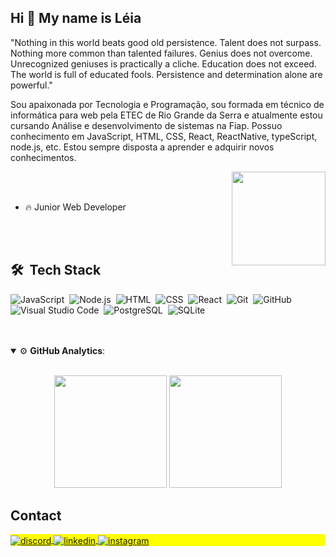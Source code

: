 <h2 align="left">Hi 👋 My name is Léia</h2>


"Nothing in this world beats good old persistence. Talent does not surpass. Nothing more common than talented failures. Genius does not overcome. Unrecognized geniuses is practically a cliche. Education does not exceed. The world is full of educated fools. Persistence and determination alone are powerful."

Sou apaixonada por Tecnologia e Programação, sou formada em técnico de informática para web pela ETEC de Rio Grande da Serra e atualmente estou cursando Análise e desenvolvimento de sistemas na Fiap. Possuo conhecimento em JavaScript, HTML, CSS, React, ReactNative, typeScript, node.js, etc. Estou sempre disposta a aprender e adquirir novos conhecimentos.

<img align="right" height="150" src="https://i.imgflip.com/65efzo.gif"  />

</br>
</br>

- 🔥 Junior Web Developer

</br>
</br>

## 🛠 &nbsp;Tech Stack

![JavaScript](https://img.shields.io/badge/-JavaScript-05122A?style=flat&logo=javascript)&nbsp;
![Node.js](https://img.shields.io/badge/-Node.js-05122A?style=flat&logo=node.js)&nbsp;
![HTML](https://img.shields.io/badge/-HTML-05122A?style=flat&logo=HTML5)&nbsp;
![CSS](https://img.shields.io/badge/-CSS-05122A?style=flat&logo=CSS3&logoColor=1572B6)&nbsp;
![React](https://img.shields.io/badge/-React-05122A?style=flat&logo=react)&nbsp;
![Git](https://img.shields.io/badge/-Git-05122A?style=flat&logo=git)&nbsp;
![GitHub](https://img.shields.io/badge/-GitHub-05122A?style=flat&logo=github)&nbsp;
![Visual Studio Code](https://img.shields.io/badge/-Visual%20Studio%20Code-05122A?style=flat&logo=visual-studio-code&logoColor=007ACC)&nbsp;
![PostgreSQL](https://img.shields.io/badge/-PostgreSQL-05122A?style=flat&logo=postgresql)&nbsp;
![SQLite](https://img.shields.io/badge/-SQLite-05122A?style=flat&logo=sqlite)&nbsp;

</br>
</br>

<details open>
  <summary>⚙ <b>GitHub Analytics</b>: </summary>
  <br>
  <p align="center">
    <img height="180em" src="https://github-readme-stats-eight-theta.vercel.app/api username=leiaoliver&show_icons=true&theme=tokyonight&include_all_commits=true&count_private=true"/>
    <img height="180em" src="https://github-readme-stats-eight-theta.vercel.app/api/top-langs/?username=leiaoliver&layout=compact&langs_count=8&theme=tokyonight&include_all_commits=true&count_private=true"/>
  </p>
</details>

## Contact

<p align="left" style="background:yellow">
<a href="https://discord.com/channels/Léia#6198" target="_blank">
  <img align="center" src="https://img.shields.io/badge/-leiaoliver-05122A?style=flat&logo=discord" alt="discord"/>  
</a>
<a href="https://www.linkedin.com/in/leia-oliveira388/" target="_blank">
  <img align="center" src="https://img.shields.io/badge/-leiaoliver-05122A?style=flat&logo=linkedin" alt="linkedin"/>
</a>
<a href="https://www.instagram.com/leiaoliver388/" target="_blank">
 <img align="center" src="https://img.shields.io/badge/-leiaoliver-05122A?style=flat&logo=instagram" alt="instagram"/>
</a>
</p>
